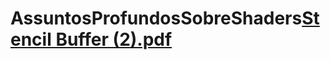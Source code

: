 # AssuntosProfundosSobreShaders[Stencil Buffer (2).pdf](https://github.com/jgmachado90/AssuntosProfundosSobreShaders/files/10042464/Stencil.Buffer.2.pdf)
